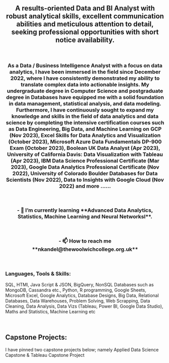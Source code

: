 <h2 align="center">A results-oriented Data and BI Analyst with robust analytical skills, excellent communication abilities and meticulous attention to detail, seeking professional opportunities with short notice availability.</h2>
<br>
<h3 align="center">As a Data / Business Intelligence Analyst with a focus on data analytics, I have been immersed in the field since December 2022, where I have consistently demonstrated my ability to translate complex data into actionable insights. My undergraduate degree in Computer Science and postgraduate degree in Databases have equipped me with a solid foundation in data management, statistical analysis, and data modeling. Furthermore, I have continuously sought to expand my knowledge and skills in the field of data analytics and data science by completing the intensive certification courses such as Data Engineering, Big Data, and Machine Learning on GCP (Nov 2023), Excel Skills for Data Analytics and Visualization (October 2023), Microsoft Azure Data Fundamentals DP-900 Exam (October 2023), Boolean UK Data Analyst (Apr 2023), University of California Davis: Data Visualization with Tableau (Apr 2023), IBM Data Science Professional Certificate (Mar 2023), Google Data Analytics Professional Certificate (Nov 2022), University of Colorado Boulder Databases for Data Scientists (Nov 2022), Data to Insights with Google Cloud (Nov 2022) and more ......</h3>

<br>
<h3 align="center">- 🌱 I’m currently learning **Advanced Data Analytics, Statistics, Machine Learning and Neural Networksl**.</h3>
<br>
<h3 align="center">- 📫 How to reach me **nkandel@thewoolwichcollege.org.uk**</h3>

<br>

<h3 align="left">Languages, Tools & Skills:</h3>
<p > SQL, HTMl, Java Script & JSON, BigQuery, NonSQL Databases such as MongoDB, Cassandra etc., Python, R programming, Google Sheets, Microsoft Excel, Google Analytics, Database Designs, Big Data,  Relational Databases, Data Warehouses,  Problem Solving, Web Scrapping, Data Cleaning, Data Analysis, Data Vizs (Tableau, Power BI, Google Data Studio), Maths and Statistics, Machine Learning etc </p>
<br>
<h2 align="left">Capstone Projects:</h2>
<p > I have pinned two capstone projects below; namely Applied Data Science Capstone & Tableau Capstone Project </p>
